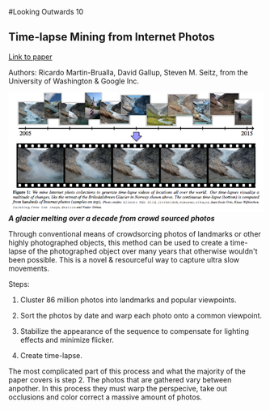 #Looking Outwards 10

## Time-lapse Mining from Internet Photos

[Link to paper](http://grail.cs.washington.edu/projects/timelapse/TimelapseMiningSIGGRAPH15.pdf)

Authors: Ricardo Martin-Brualla, David Gallup, Steven M. Seitz,
from the University of Washington & Google Inc.

![](images/timelapse.png)
***A glacier melting over a decade from crowd sourced photos***

Through conventional means of crowdsorcing photos of landmarks or other highly photographed objects, this method can be used to create a time-lapse of the photographed object over many years that otherwise wouldn't been possible. This is a novel & resourceful way to capture ultra slow movements. 

Steps: 

1. Cluster 86 million photos into landmarks and popular viewpoints. 

2. Sort the photos by date and warp each photo onto a common viewpoint.
3. Stabilize the appearance of the sequence to compensate for lighting effects and minimize flicker. 
4. Create time-lapse.


The most complicated part of this process and what the majority of the paper covers is step 2. The photos that are gathered vary between anpother. In this process they must warp the perspecive, take out occlusions and color correct a massive amount of photos. 	